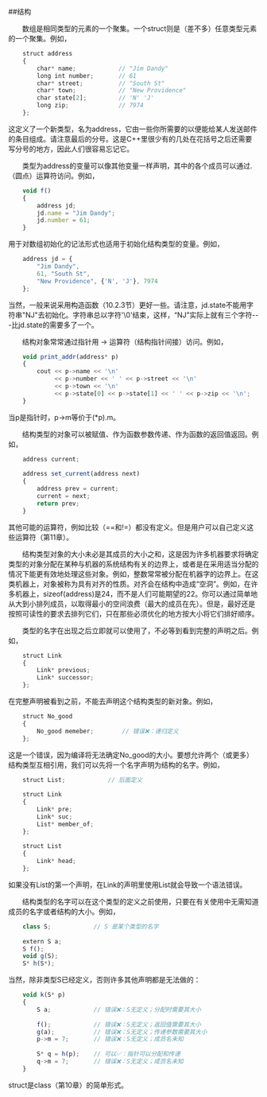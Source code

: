 ##结构

&emsp;&emsp;数组是相同类型的元素的一个聚集。一个struct则是（差不多）任意类型元素的一个聚集。例如，

```javascript
    struct address
    {
        char* name;            // "Jim Dandy"
        long int number;       // 61
        char* street;          // "South St"
        char* town;            // "New Providence"
        char state[2];         // 'N' 'J'
        long zip;              // 7974
    };
```

这定义了一个新类型，名为address，它由一些你所需要的以便能给某人发送邮件的条目组成。请注意最后的分号。这是C++里很少有的几处在花括号之后还需要写分号的地方，因此人们很容易忘记它。

&emsp;&emsp;类型为address的变量可以像其他变量一样声明，其中的各个成员可以通过.（圆点）运算符访问。例如，

```javascript
    void f()
    {
        address jd;
        jd.name = "Jim Dandy";
        jd.number = 61;
    }
```

用于对数组初始化的记法形式也适用于初始化结构类型的变量。例如，

```javascript
    address jd = {
        "Jim Dandy",
        61, "South St",
        "New Providence", {'N', 'J'}, 7974
    };
```

当然，一般来说采用构造函数（10.2.3节）更好一些。请注意，jd.state不能用字符串"NJ"去初始化。字符串总以字符'\0'结束，这样，“NJ”实际上就有三个字符---比jd.state的需要多了一个。

&emsp;&emsp;结构对象常常通过指针用 -> 运算符（结构指针间接）访问。例如，

```javascript
    void print_addr(address* p)
    {
        cout << p->name << '\n'
             << p->number << ' ' << p->street << '\n'
             << p->town << '\n'
             << p->state[0] << p->state[1] << ' ' << p->zip << '\n'; 
    }
```

当p是指针时，p->m等价于(*p).m。

&emsp;&emsp;结构类型的对象可以被赋值、作为函数参数传递、作为函数的返回值返回。例如，

```javascript
    address current;
    
    address set_current(address next)
    {
        address prev = current;
        current = next;
        return prev;
    }
```

其他可能的运算符，例如比较（==和!=）都没有定义。但是用户可以自己定义这些运算符（第11章）。

&emsp;&emsp;结构类型对象的大小未必是其成员的大小之和，这是因为许多机器要求将确定类型的对象分配在某种与机器的系统结构有关的边界上，或者是在采用适当分配的情况下能更有效地处理这些对象。例如，整数常常被分配在机器字的边界上。在这类机器上，对象被称为具有对齐的性质。对齐会在结构中造成“空洞”。例如，在许多机器上，sizeof(address)是24，而不是人们可能期望的22。你可以通过简单地从大到小排列成员，以取得最小的空间浪费（最大的成员在先）。但是，最好还是按照可读性的要求去排列它们，只在那些必须优化的地方按大小将它们排好顺序。

&emsp;&emsp;类型的名字在出现之后立即就可以使用了，不必等到看到完整的声明之后。例如，

```javascript
    struct Link
    {
        Link* previous;
        Link* successor;
    };
```

在完整声明被看到之前，不能去声明这个结构类型的新对象。例如，

```javascript
    struct No_good
    {
        No_good memeber;        // 错误❌：递归定义
    };
```

这是一个错误，因为编译将无法确定No_good的大小。要想允许两个（或更多）结构类型互相引用，我们可以先将一个名字声明为结构的名字。例如，

```javascript
    struct List;            // 后面定义
    
    struct Link
    {
        Link* pre;
        Link* suc;
        List* member_of;
    };
    
    struct List
    {
        Link* head;
    };
```

如果没有List的第一个声明，在Link的声明里使用List就会导致一个语法错误。

&emsp;&emsp;结构类型的名字可以在这个类型的定义之前使用，只要在有关使用中无需知道成员的名字或者结构的大小。例如，

```javascript
    class S;            // S 是某个类型的名字
    
    extern S a;
    S f();
    void g(S);
    S* h(S*);
```

当然，除非类型S已经定义，否则许多其他声明都是无法做的：

```javascript
    void k(S* p)
    {
        S a;            // 错误❌：S无定义；分配时需要其大小
        
        f();            // 错误❌：S无定义；返回值需要其大小
        g(a);           // 错误❌：S无定义；传递参数需要其大小
        p->m = 7;       // 错误❌：S无定义；成员名未知
        
        S* q = h(p);    // 可以✅：指针可以分配和传递
        q->m = 7;       // 错误❌：S无定义；成员名未知
    }
```

struct是class（第10章）的简单形式。



